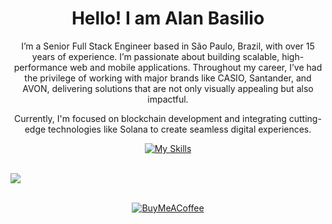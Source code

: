 <div align="center">
<!--![readmebox](https://github.com/alanbasilio/alanbasilio/blob/main/readmebox%20(2).svg) -->
<h1>Hello! I am Alan Basilio</h1>

I’m a Senior Full Stack Engineer based in São Paulo, Brazil, with over 15 years of experience. I’m passionate about building scalable, high-performance web and mobile applications. Throughout my career, I’ve had the privilege of working with major brands like CASIO, Santander, and AVON, delivering solutions that are not only visually appealing but also impactful.

Currently, I'm focused on blockchain development and integrating cutting-edge technologies like Solana to create seamless digital experiences.

[![My Skills](https://skillicons.dev/icons?i=ts,html,css,react,tailwindcss,rust,figma,framer)](https://skillicons.dev)
</div>
<br/>
<div align="center">
  <div style="display: flex; align-items:center;" >
    <img src="https://github-contribution-stats.vercel.app/api/?username=alanbasilio" />
<!--     <img src="https://github-readme-streak-stats.herokuapp.com/?user=alanbasilio&theme=default&hide_border=false" />
  </div> -->
</div>

<br/>

  [![BuyMeACoffee](https://img.shields.io/badge/Buy%20Me%20a%20Coffee-ffdd00?style=for-the-badge&logo=buy-me-a-coffee&logoColor=black)](https://buymeacoffee.com/alanbasilio) 

